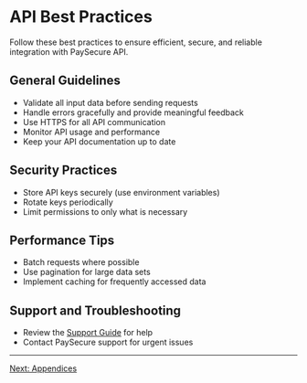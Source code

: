 # API Best Practices

Follow these best practices to ensure efficient, secure, and reliable integration with PaySecure API.

## General Guidelines
- Validate all input data before sending requests
- Handle errors gracefully and provide meaningful feedback
- Use HTTPS for all API communication
- Monitor API usage and performance
- Keep your API documentation up to date

## Security Practices
- Store API keys securely (use environment variables)
- Rotate keys periodically
- Limit permissions to only what is necessary

## Performance Tips
- Batch requests where possible
- Use pagination for large data sets
- Implement caching for frequently accessed data

## Support and Troubleshooting
- Review the [Support Guide](../support/support.md) for help
- Contact PaySecure support for urgent issues

---

[Next: Appendices](../support/appendices.md)
